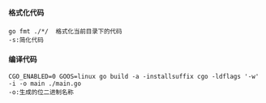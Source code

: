 #### 格式化代码


```
go fmt ./*/  格式化当前目录下的代码 
-s:简化代码

```

#### 编译代码


```
CGO_ENABLED=0 GOOS=linux go build -a -installsuffix cgo -ldflags '-w' -i -o main ./main.go
-o:生成的位二进制名称

```
